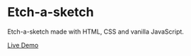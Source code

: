 # Etch-a-sketch

Etch-a-sketch made with HTML, CSS and vanilla JavaScript.

[Live Demo](https://quelleris-etch-a-sketch.netlify.app/)
 
